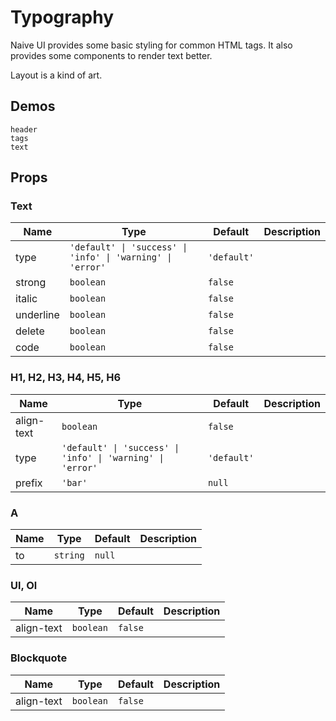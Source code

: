 # Typography

Naive UI provides some basic styling for common HTML tags. It also provides some components to render text better.

Layout is a kind of art.

## Demos
```demo
header
tags
text
```

## Props
### Text
|Name|Type|Default|Description|
|-|-|-|-|
|type|`'default' \| 'success' \| 'info' \| 'warning' \| 'error'`|`'default'`||
|strong|`boolean`|`false`||
|italic|`boolean`|`false`||
|underline|`boolean`|`false`||
|delete|`boolean`|`false`||
|code|`boolean`|`false`||

### H1, H2, H3, H4, H5, H6
|Name|Type|Default|Description|
|-|-|-|-|
|align-text|`boolean`|`false`||
|type|`'default' \| 'success' \| 'info' \| 'warning' \| 'error'`|`'default'`||
|prefix|`'bar'`|`null`||

### A
|Name|Type|Default|Description|
|-|-|-|-|
|to|`string`|`null`||

### Ul, Ol
|Name|Type|Default|Description|
|-|-|-|-|
|align-text|`boolean`|`false`||

### Blockquote
|Name|Type|Default|Description|
|-|-|-|-|
|align-text|`boolean`|`false`||